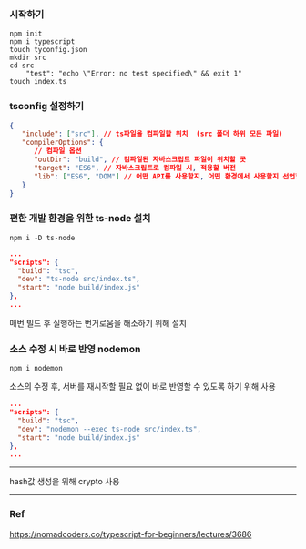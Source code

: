 ### 시작하기

```linux
npm init
npm i typescript
touch tyconfig.json
mkdir src
cd src
    "test": "echo \"Error: no test specified\" && exit 1"
touch index.ts
```

### tsconfig 설정하기

```json
{
   "include": ["src"], // ts파일을 컴파일할 위치  (src 폴더 하위 모든 파일)
   "compilerOptions": {
      // 컴파일 옵션
      "outDir": "build", // 컴파일된 자바스크립트 파일이 위치할 곳
      "target": "ES6", // 자바스크립트로 컴파일 시, 적용할 버전
      "lib": ["ES6", "DOM"] // 어떤 API를 사용할지, 어떤 환경에서 사용할지 선언함으로서 자동완성 기능 지원
   }
}
```

### 편한 개발 환경을 위한 ts-node 설치

```linux
npm i -D ts-node
```

```json
...
"scripts": {
  "build": "tsc",
  "dev": "ts-node src/index.ts",
  "start": "node build/index.js"
},
...
```

매번 빌드 후 실행하는 번거로움을 해소하기 위해 설치

### 소스 수정 시 바로 반영 nodemon

```linux
npm i nodemon
```

소스의 수정 후, 서버를 재시작할 필요 없이 바로 반영할 수 있도록 하기 위해 사용

```json
...
"scripts": {
  "build": "tsc",
  "dev": "nodemon --exec ts-node src/index.ts",
  "start": "node build/index.js"
},
...
```

---

hash값 생성을 위해
crypto 사용

---

### Ref

https://nomadcoders.co/typescript-for-beginners/lectures/3686
